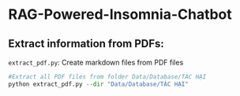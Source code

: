 # RAG-Powered-Insomnia-Chatbot

## Extract information from PDFs:

``extract_pdf.py``: Create markdown files from PDF files

```python
#Extract all PDF files from folder Data/Database/TÁC HẠI
python extract_pdf.py --dir "Data/Database/TÁC HẠI"
```

